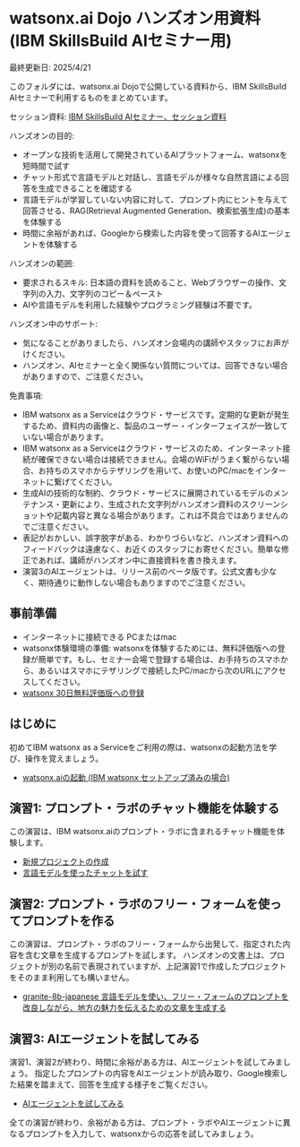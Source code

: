 # watsonx.ai Dojo ハンズオン用資料 (IBM SkillsBuild AIセミナー用) 
最終更新日: 2025/4/21

このフォルダには、watsonx.ai Dojoで公開している資料から、IBM SkillsBuild AIセミナーで利用するものをまとめています。

セッション資料: [IBM SkillsBuild AIセミナー、セッション資料](https://speakerdeck.com/oniak3ibm/ibm-skillsbuild-ai-seminar-handson-intro)

ハンズオンの目的:
* オープンな技術を活用して開発されているAIプラットフォーム、watsonxを短時間で試す
* チャット形式で言語モデルと対話し、言語モデルが様々な自然言語による回答を生成できることを確認する
* 言語モデルが学習していない内容に対して、プロンプト内にヒントを与えて回答させる、RAG(Retrieval Augmented Generation、検索拡張生成)の基本を体験する
* 時間に余裕があれば、Googleから検索した内容を使って回答するAIエージェントを体験する

ハンズオンの範囲:
* 要求されるスキル: 日本語の資料を読めること、Webブラウザーの操作、文字列の入力、文字列のコピー＆ペースト
* AIや言語モデルを利用した経験やプログラミング経験は不要です。

ハンズオン中のサポート:
* 気になることがありましたら、ハンズオン会場内の講師やスタッフにお声がけください。
* ハンズオン、AIセミナーと全く関係ない質問については、回答できない場合がありますので、ご注意ください。

免責事項: 
* IBM watsonx as a Serviceはクラウド・サービスです。定期的な更新が発生するため、資料内の画像と、製品のユーザー・インターフェイスが一致していない場合があります。
* IBM watsonx as a Serviceはクラウド・サービスのため、インターネット接続が確保できない場合は接続できません。会場のWiFiがうまく繋がらない場合、お持ちのスマホからテザリングを用いて、お使いのPC/macをインターネットに繋げてください。
* 生成AIの技術的な制約、クラウド・サービスに展開されているモデルのメンテナンス・更新により、生成された文字列がハンズオン資料のスクリーンショットや記載内容と異なる場合があります。これは不具合ではありませんのでご注意ください。
* 表記がおかしい、誤字脱字がある、わかりづらいなど、ハンズオン資料へのフィードバックは遠慮なく、お近くのスタッフにお寄せください。簡単な修正であれば、講師がハンズオン中に直接資料を書き換えます。
* 演習3のAIエージェントは、リリース前のベータ版です。公式文書も少なく、期待通りに動作しない場合もありますのでご注意ください。

## 事前準備
* インターネットに接続できる PCまたはmac
* watsonx体験環境の準備: watsonxを体験するためには、無料評価版への登録が簡単です。もし、セミナー会場で登録する場合は、お手持ちのスマホから、あるいはスマホにテザリングで接続したPC/macから次のURLにアクセスしてください。
* [watsonx 30日無料評価版への登録](https://jp-tok.dataplatform.cloud.ibm.com/registration/stepone?context=wx&preselect_region=true)

## はじめに
初めてIBM watsonx as a Serviceをご利用の際は、watsonxの起動方法を学び、操作を覚えましょう。
* [watsonx.aiの起動 (IBM watsonx セットアップ済みの場合)](https://github.com/IBM/japan-technology/blob/main/watsonx.ai/dojo/start/readme2.md "Launch watsonx directly")

## 演習1: プロンプト・ラボのチャット機能を体験する
この演習は、IBM watsonx.aiのプロンプト・ラボに含まれるチャット機能を体験します。
* [新規プロジェクトの作成](https://github.com/IBM/japan-technology/blob/main/watsonx.ai/dojo/create-new-project/readme.md "Create New Project")
* [言語モデルを使ったチャットを試す](https://github.com/IBM/japan-technology/blob/main/watsonx.ai/dojo/02/01-chat-with-llm/readme.md "Chat with LLM")

## 演習2: プロンプト・ラボのフリー・フォームを使ってプロンプトを作る
この演習は、プロンプト・ラボのフリー・フォームから出発して、指定された内容を含む文章を生成するプロンプトを試します。
ハンズオンの文書上は、プロジェクトが別の名前で表現されていますが、上記演習1で作成したプロジェクトをそのまま利用しても構いません。
* [granite-8b-japanese 言語モデルを使い、フリー・フォームのプロンプトを改良しながら、地方の魅力を伝えるための文章を生成する](https://github.com/IBM/japan-technology/blob/main/watsonx.ai/dojo/03/01-simple-prompt/readme.md "Prompt Lab - freeform")

## 演習3: AIエージェントを試してみる
演習1、演習2が終わり、時間に余裕がある方は、AIエージェントを試してみましょう。
指定したプロンプトの内容をAIエージェントが読み取り、Google検索した結果を踏まえて、回答を生成する様子をご覧ください。
* [AIエージェントを試してみる](https://github.com/IBM/japan-technology/blob/main/watsonx.ai/dojo/07/readme.md)

全ての演習が終わり、余裕がある方は、プロンプト・ラボやAIエージェントに異なるプロンプトを入力して、watsonxからの応答を試してみましょう。

